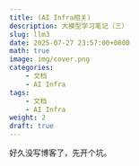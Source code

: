 ```yaml
---
title: (AI Infra相关)
description: 大模型学习笔记（三）
slug: llm3
date: 2025-07-27 23:57:00+0800
math: true
image: img/cover.png
categories:
    - 文档
    - AI Infra
tags:
    - 文档
    - AI Infra
weight: 2
draft: true
---
```


好久没写博客了，先开个坑。